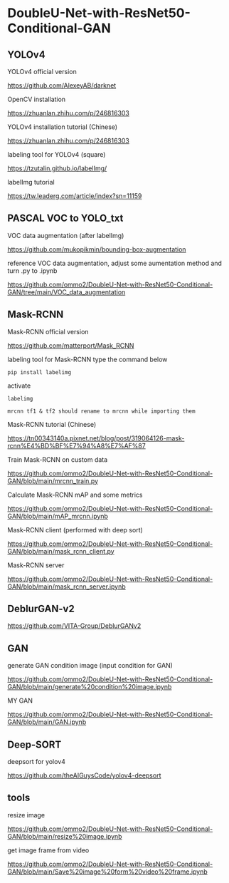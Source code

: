 # DoubleU-Net-with-ResNet50-Conditional-GAN

## YOLOv4

YOLOv4 official version

https://github.com/AlexeyAB/darknet

OpenCV installation

https://zhuanlan.zhihu.com/p/246816303

YOLOv4 installation tutorial (Chinese)

https://zhuanlan.zhihu.com/p/246816303

labeling tool for YOLOv4 (square)

https://tzutalin.github.io/labelImg/

labelImg tutorial

https://tw.leaderg.com/article/index?sn=11159

## PASCAL VOC to YOLO_txt

VOC data augmentation (after labelImg)

https://github.com/mukopikmin/bounding-box-augmentation

reference VOC data augmentation, adjust some aumentation method and turn .py to .ipynb

https://github.com/ommo2/DoubleU-Net-with-ResNet50-Conditional-GAN/tree/main/VOC_data_augmentation

## Mask-RCNN

Mask-RCNN official version

https://github.com/matterport/Mask_RCNN

labeling tool for Mask-RCNN type the command below

```
pip install labelimg
```

activate

```
labelimg   
```

``` mrcnn tf1 & tf2 should rename to mrcnn while importing them ```

Mask-RCNN tutorial (Chinese)

https://tn00343140a.pixnet.net/blog/post/319064126-mask-rcnn%E4%BD%BF%E7%94%A8%E7%AF%87

Train Mask-RCNN on custom data

https://github.com/ommo2/DoubleU-Net-with-ResNet50-Conditional-GAN/blob/main/mrcnn_train.py

Calculate Mask-RCNN mAP and some metrics

https://github.com/ommo2/DoubleU-Net-with-ResNet50-Conditional-GAN/blob/main/mAP_mrcnn.ipynb

Mask-RCNN client (performed with deep sort)

https://github.com/ommo2/DoubleU-Net-with-ResNet50-Conditional-GAN/blob/main/mask_rcnn_client.py

Mask-RCNN server 

https://github.com/ommo2/DoubleU-Net-with-ResNet50-Conditional-GAN/blob/main/mask_rcnn_server.ipynb



## DeblurGAN-v2

https://github.com/VITA-Group/DeblurGANv2

## GAN

generate GAN condition image (input condition for GAN)

https://github.com/ommo2/DoubleU-Net-with-ResNet50-Conditional-GAN/blob/main/generate%20condition%20image.ipynb

MY GAN

https://github.com/ommo2/DoubleU-Net-with-ResNet50-Conditional-GAN/blob/main/GAN.ipynb

## Deep-SORT

deepsort for yolov4

https://github.com/theAIGuysCode/yolov4-deepsort


## tools

resize image

https://github.com/ommo2/DoubleU-Net-with-ResNet50-Conditional-GAN/blob/main/resize%20image.ipynb

get image frame from video

https://github.com/ommo2/DoubleU-Net-with-ResNet50-Conditional-GAN/blob/main/Save%20image%20form%20video%20frame.ipynb
